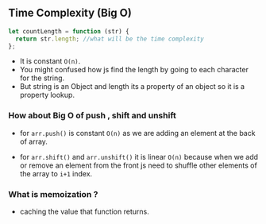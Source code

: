 ## Time Complexity (Big O)

```js
let countLength = function (str) {
  return str.length; //what will be the time complexity
};
```

- It is constant `O(n)`.
- You might confused how js find the length by going to each character for the string.
- But string is an Object and length its a property of an object so it is a property lookup.

### How about Big O of push , shift and unshift

- for `arr.push()` is constant `O(n)` as we are adding an element at the back of array.

- for `arr.shift()` and `arr.unshift()` it is linear `O(n)` because when we add or remove an element from the front js need to shuffle other elements of the array to `i+1` index.

### What is memoization ?

- caching the value that function returns.
